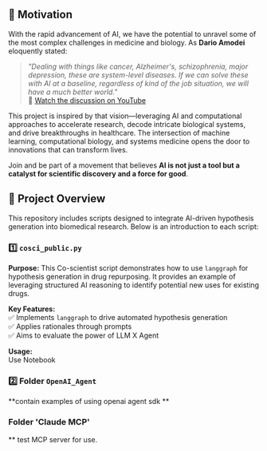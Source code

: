 
## 🚀 Motivation  

 With the rapid advancement of AI, we have the potential to unravel some of the most complex challenges in medicine and biology. As **Dario Amodei** eloquently stated:  

> *"Dealing with things like cancer, Alzheimer's, schizophrenia, major depression, these are system-level diseases. If we can solve these with AI at a baseline, regardless of kind of the job situation, we will have a much better world."*  
> 🔗 [Watch the discussion on YouTube](https://youtu.be/esCSpbDPJik?t=936)  

This project is inspired by that vision—leveraging AI and computational approaches to accelerate research, decode intricate biological systems, and drive breakthroughs in healthcare. The intersection of machine learning, computational biology, and systems medicine opens the door to innovations that can transform lives.  

Join and be part of a movement that believes **AI is not just a tool but a catalyst for scientific discovery and a force for good**.


## 📜 Project Overview  

This repository includes scripts designed to integrate AI-driven hypothesis generation into biomedical research. Below is an introduction to each script:

### 1️⃣ `cosci_public.py`  
**Purpose:** This Co-scientist script demonstrates how to use `langgraph` for hypothesis generation in drug repurposing. It provides an example of leveraging structured AI reasoning to identify potential new uses for existing drugs.  

**Key Features:**  
✅ Implements `langgraph` to drive automated hypothesis generation  
✅ Applies rationales through prompts  
✅ Aims to evaluate the power of LLM X Agent  

**Usage:**  
Use Notebook
### 2️⃣ Folder `OpenAI_Agent`
**contain examples of using openai agent sdk **
### Folder 'Claude MCP'
** test MCP server for use. 
